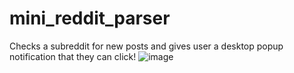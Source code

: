 # mini_reddit_parser
Checks a subreddit for new posts and gives user a desktop popup notification that they can click!
![image](https://user-images.githubusercontent.com/53249792/162680582-6a6aa685-6be6-493c-bf13-c47b7a156fc9.png)
